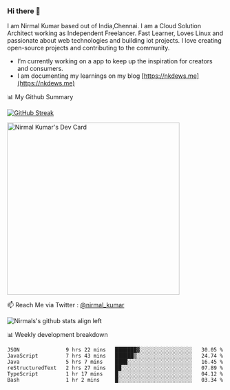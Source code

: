 ### Hi there 👋

 I am Nirmal Kumar based out of India,Chennai. I am a Cloud Solution Architect working as Independent Freelancer. Fast Learner, Loves Linux and passionate about web technologies and building iot projects. I love creating open-source projects and contributing to the community.

- I’m currently working on a app to keep up the inspiration for creators and consumers.
- I am documenting my learnings on my blog [https://nkdews.me](https://nkdews.me)


📊 My Github Summary

[![GitHub Streak](https://github-readme-streak-stats.herokuapp.com?user=nk-gears&theme=dark&hide_border=true&date_format=M%20j%5B%2C%20Y%5D)](https://git.io/streak-stats)

<a href="https://app.daily.dev/nirmal_kumar"><img src="https://api.daily.dev/devcards/a16cfcf02d384b16b41de71ce4d1d811.png?r=8ve" width="400" alt="Nirmal Kumar's Dev Card"/></a>

📫 Reach Me via  Twitter : [@nirmal_kumar](https://twitter.com/nirmal_kumar)

![Nirmals's github stats align left](https://github-readme-stats.vercel.app/api?username=nk-gears&show_icons=true)


📊 Weekly development breakdown

<!--START_SECTION:waka-->

```text
JSON               9 hrs 22 mins   ███████▓░░░░░░░░░░░░░░░░░   30.05 %
JavaScript         7 hrs 43 mins   ██████▒░░░░░░░░░░░░░░░░░░   24.74 %
Java               5 hrs 7 mins    ████░░░░░░░░░░░░░░░░░░░░░   16.45 %
reStructuredText   2 hrs 27 mins   ██░░░░░░░░░░░░░░░░░░░░░░░   07.89 %
TypeScript         1 hr 17 mins    █░░░░░░░░░░░░░░░░░░░░░░░░   04.12 %
Bash               1 hr 2 mins     █░░░░░░░░░░░░░░░░░░░░░░░░   03.34 %
```

<!--END_SECTION:waka-->


